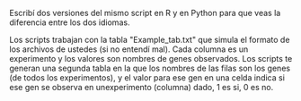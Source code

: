Escribí dos versiones del mismo script en R y en Python para que veas la diferencia entre los dos idiomas.

Los scripts trabajan con la tabla "Example_tab.txt" que simula el formato de los archivos de ustedes (si no entendí mal). Cada columna es un experimento y los valores son nombres de genes observados. Los scripts te generan una segunda tabla en la que los nombres de las filas son los genes (de todos los experimentos), y el valor para ese gen en una celda indica si ese gen se observa en unexperimento (columna) dado, 1 es si, 0 es no.
